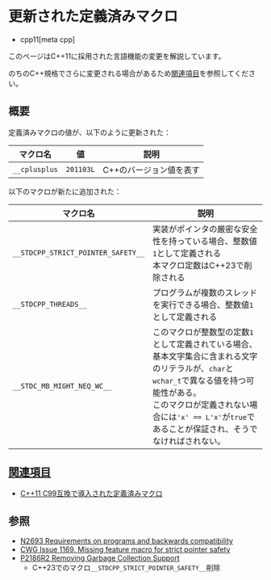 # 更新された定義済みマクロ
* cpp11[meta cpp]

<!-- start lang caution -->

このページはC++11に採用された言語機能の変更を解説しています。

のちのC++規格でさらに変更される場合があるため[関連項目](#relative-page)を参照してください。

<!-- last lang caution -->

## 概要

定義済みマクロの値が、以下のように更新された：

| マクロ名      | 値        | 説明                    |
|---------------|-----------|-------------------------|
| `__cplusplus` | `201103L` | C++のバージョン値を表す |


以下のマクロが新たに追加された：

| マクロ名      | 説明                    |
|---------------|-------------------------|
| `__STDCPP_STRICT_POINTER_SAFETY__` | 実装がポインタの厳密な安全性を持っている場合、整数値`1`として定義される<br/>本マクロ定数はC++23で削除される |
| `__STDCPP_THREADS__` | プログラムが複数のスレッドを実行できる場合、整数値`1`として定義される |
| `__STDC_MB_MIGHT_NEQ_WC__` | このマクロが整数型の定数`1`として定義されている場合、基本文字集合に含まれる文字のリテラルが、`char`と`wchar_t`で異なる値を持つ可能性がある。<br/>このマクロが定義されない場合には`'x' == L'x'`が`true`であることが保証され、そうでなければされない。 |


## <a id="relative-page" href="#relative-page">関連項目</a>
- [C++11 C99互換で導入された定義済みマクロ](c99_predefined_macros.md)


## 参照
- [N2693 Requirements on programs and backwards compatibility](http://www.open-std.org/jtc1/sc22/wg21/docs/papers/2008/n2693.html)
- [CWG Issue 1169. Missing feature macro for strict pointer safety](http://www.open-std.org/jtc1/sc22/wg21/docs/cwg_defects.html#1169)
- [P2186R2 Removing Garbage Collection Support](https://www.open-std.org/jtc1/sc22/wg21/docs/papers/2021/p2186r2.html)
    - C++23でのマクロ`__STDCPP_STRICT_POINTER_SAFETY__`削除